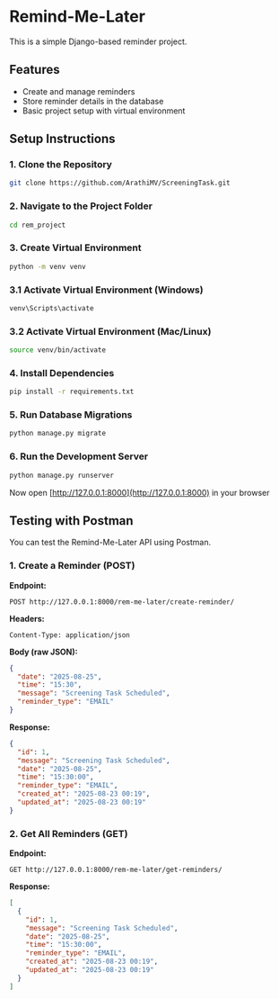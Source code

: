 # Remind-Me-Later

This is a simple Django-based reminder project.

## Features

* Create and manage reminders
* Store reminder details in the database
* Basic project setup with virtual environment

## Setup Instructions

### 1. Clone the Repository

```bash
git clone https://github.com/ArathiMV/ScreeningTask.git
```

### 2. Navigate to the Project Folder

```bash
cd rem_project
```

### 3. Create Virtual Environment

```bash
python -m venv venv
```

### 3.1 Activate Virtual Environment (Windows)

```bash
venv\Scripts\activate
```

### 3.2 Activate Virtual Environment (Mac/Linux)

```bash
source venv/bin/activate
```

### 4. Install Dependencies

```bash
pip install -r requirements.txt
```

### 5. Run Database Migrations

```bash
python manage.py migrate
```

### 6. Run the Development Server

```bash
python manage.py runserver
```

Now open [http://127.0.0.1:8000](http://127.0.0.1:8000) in your browser

## Testing with Postman

You can test the Remind-Me-Later API using Postman.

### 1. Create a Reminder (POST)

**Endpoint:**

```
POST http://127.0.0.1:8000/rem-me-later/create-reminder/
```

**Headers:**

```
Content-Type: application/json
```

**Body (raw JSON):**

```json
{
  "date": "2025-08-25",
  "time": "15:30",
  "message": "Screening Task Scheduled",
  "reminder_type": "EMAIL"
}
```

**Response:**

```json
{
  "id": 1,
  "message": "Screening Task Scheduled",
  "date": "2025-08-25",
  "time": "15:30:00",
  "reminder_type": "EMAIL",
  "created_at": "2025-08-23 00:19",
  "updated_at": "2025-08-23 00:19"
}
```

### 2. Get All Reminders (GET)

**Endpoint:**

```
GET http://127.0.0.1:8000/rem-me-later/get-reminders/
```

**Response:**

```json
[
  {
    "id": 1,
    "message": "Screening Task Scheduled",
    "date": "2025-08-25",
    "time": "15:30:00",
    "reminder_type": "EMAIL",
    "created_at": "2025-08-23 00:19",
    "updated_at": "2025-08-23 00:19"
  }
]
```
